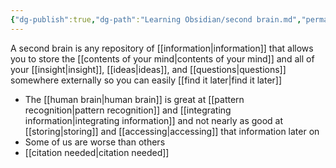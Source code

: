 ```yaml
---
{"dg-publish":true,"dg-path":"Learning Obsidian/second brain.md","permalink":"/learning-obsidian/second-brain/","noteIcon":"","created":"","updated":""}
---
```


A second brain is any repository of [[information\|information]] that allows you to store the [[contents of your mind\|contents of your mind]] and all of your [[insight\|insight]], [[ideas\|ideas]], and [[questions\|questions]] somewhere externally so you can easily [[find it later\|find it later]]

- The [[human brain\|human brain]] is great at [[pattern recognition\|pattern recognition]] and [[integrating information\|integrating information]] and not nearly as good at [[storing\|storing]] and [[accessing\|accessing]] that information later on
- Some of us are worse than others
- [[citation needed\|citation needed]]